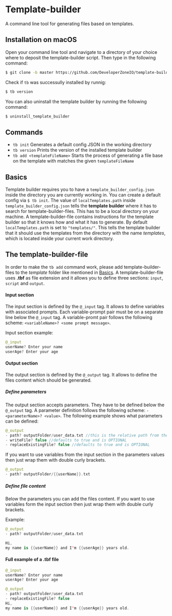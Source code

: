 # Template-builder
A command line tool for generating files based on templates.

## Installation on macOS

Open your command line tool and navigate to a directory of your choice where to deposit the template-builder script.
Then type in the following command:
```bash
$ git clone -b master https://github.com/DeveloperZoneIO/template-builder.git && template-builder/install
```
Check if `tb` was successully installed by runnig:
```bash
$ tb version
```

You can also uninstall the template builder by running the following command:
```bash
$ uninstall_template_builder
```

## Commands
- `tb init` Generates a default config JSON in the working directory
- `tb version` Prints the version of the installed template builder
- `tb add <templateFileName>` Starts the process of generating a file base on the template with matches the given `templateFileName`

## Basics
Template builder requires you to have a `template_builder_config.json` inside the directory you are currently working in. You can create a default config via `$ tb init`.
The value of `localTemplates.path` inside `template_builder_config.json` tells the **template builder** where it has to search for template-builder-files. This has to be a local directory on your machine. A template-builder-file contains instructions for the template builder so that it knows how and what it has to generate. 
By default `localTemplates.path` is set to `"templates/"`. This tells the template builder that it should use the templates from the directory with the name *templates*, which is located inside your current work directory.

## The template-builder-file
In order to make the `tb add` command work, please add template-builder-files to the *template* folder like mentioned in [Basics](#basics).
A template-builder-file uses **.tbf** as file extension and it allows you to define three sections: `input`, `script` and `output`.

#### Input section
The input section is defined by the `@_input` tag. It allows to define variables with associated prompts. Each variable-prompt pair must be on a separate line below the `@_input` tag. A variable-promt pair follows the following scheme: `<variableName>? <some prompt message>`. 

Input section example:

```kotlin
@_input
userName? Enter your name
userAge? Enter your age
```

#### Output section
The output section is defined by the `@_output` tag. It allows to define the files content which should be generated.

##### Define parameters
The output section accepts parameters. They have to be defined below the `@_output` tag. A parameter definition follows the following scheme: `- <parameterName>? <value>`.
The following example shows what parameters can be defined:

```kotlin
@_output
- path? outputFolder/user_data.txt //this is the relative path from the working directory. This parameter is REQUIRED
- writeFile? false //defaults to true and is OPTIONAL
- replaceExistingFile? false //defaults to true and is OPTIONAL
```

If you want to use variables from the input section in the parameters values then just wrap them with double curly brackets.

```kotlin
@_output
- path? outputFolder/{{userName}}.txt
```

##### Define file content
Below the parameters you can add the files content. If you want to use variables form the input section then just wrap them with double curly brackets. 

Example:
```kotlin
@_output
- path? outputFolder/user_data.txt

Hi,
my name is {{userName}} and I'm {{userAge}} years old.
```

#### Full example of a .tbf file
```kotlin
@_input
userName? Enter your name
userAge? Enter your age

@_output
- path? outputFolder/user_data.txt
- replaceExistingFile? false
Hi,
my name is {{userName}} and I'm {{userAge}} years old.
```